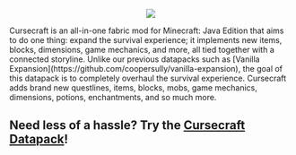 <p align="center">
  <img src="https://i.imgur.com/gckRgle.png">
</p>
Cursecraft is an all-in-one fabric mod for Minecraft: Java Edition that aims to do one thing: expand the survival experience; it implements new items, blocks, dimensions, game mechanics, and more, all tied together with a connected storyline. Unlike our previous datapacks such as [Vanilla Expansion](https://github.com/coopersully/vanilla-expansion), the goal of this datapack is to completely overhaul the survival experience. Cursecraft adds brand new questlines, items, blocks, mobs, game mechanics, dimensions, potions, enchantments, and so much more.

## Need less of a hassle? Try the [Cursecraft Datapack](https://github.com/coopersully/cursecraft)!
